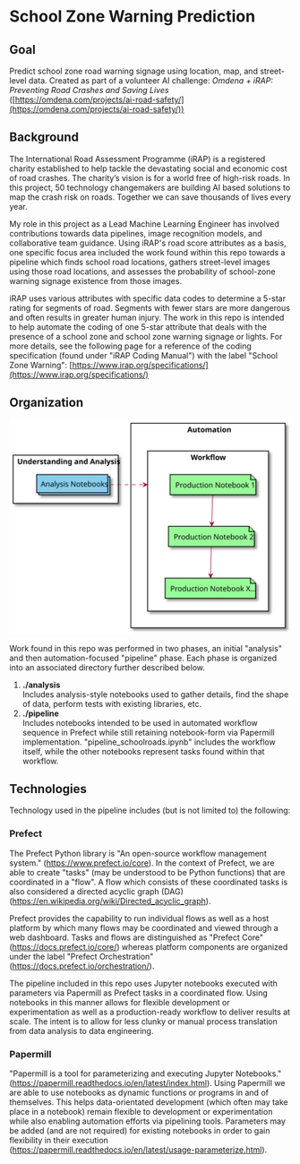 # School Zone Warning Prediction

## Goal

Predict school zone road warning signage using location, map, and street-level data. Created as part of a volunteer AI challenge: _Omdena + iRAP: Preventing Road Crashes and Saving Lives_ ([https://omdena.com/projects/ai-road-safety/](https://omdena.com/projects/ai-road-safety/))

## Background 

The International Road Assessment Programme (iRAP) is a registered charity established to help tackle the devastating social and economic cost of road crashes. The charity’s vision is for a world free of high-risk roads. In this project, 50 technology changemakers are building AI based solutions to map the crash risk on roads. Together we can save thousands of lives every year.

My role in this project as a Lead Machine Learning Engineer has involved contributions towards data pipelines, image recognition models, and collaborative team guidance. Using iRAP's road score attributes as a basis, one specific focus area included the work found within this repo towards a pipeline which finds school road locations, gathers street-level  images using those road locations, and assesses the probability of school-zone warning signage existence from those images.

iRAP uses various attributes with specific data codes to determine a 5-star rating for segments of road. Segments with fewer stars are more dangerous and often results in greater human injury. The work in this repo is intended to help automate the coding of one 5-star attribute that deals with the presence of a school zone and school zone warning signage or lights. For more details, see the following page for a reference of the coding specification (found under "iRAP Coding Manual") with the label "School Zone Warning": [https://www.irap.org/specifications/](https://www.irap.org/specifications/)

## Organization

![Analysis to Pipeline Phase Notebooks](analysis/analysis_to_pipeline.svg?raw=true)

Work found in this repo was performed in two phases, an initial "analysis" and then automation-focused "pipeline" phase. Each phase is organized into an associated directory further described below.

1. __./analysis__ <br> Includes analysis-style notebooks used to gather details, find the shape of data, perform tests with existing libraries, etc.
1. __./pipeline__ <br> Includes notebooks intended to be used in automated workflow sequence in Prefect while still retaining notebook-form via Papermill implementation. "pipeline_schoolroads.ipynb" includes the workflow itself, while the other notebooks represent tasks found within that workflow. 

## Technologies

Technology used in the pipeline includes (but is not limited to) the following:

### Prefect
The Prefect Python library is "An open-source workflow management system." (https://www.prefect.io/core). In the context of Prefect, we are able to create "tasks" (may be understood to be Python functions) that are coordinated in a "flow". A flow which consists of these coordinated tasks is also considered a directed acyclic graph (DAG) (https://en.wikipedia.org/wiki/Directed_acyclic_graph).

Prefect provides the capability to run individual flows as well as a host platform by which many flows may be coordinated and viewed through a web dashboard. Tasks and flows are distinguished as "Prefect Core" (https://docs.prefect.io/core/) whereas platform components are organized under the label "Prefect Orchestration" (https://docs.prefect.io/orchestration/).

The pipeline included in this repo uses Jupyter notebooks executed with parameters via Papermill as Prefect tasks in a coordinated flow. Using notebooks in this manner allows for flexible development or experimentation as well as a production-ready workflow to deliver results at scale. The intent is to allow for less clunky or manual process translation from data analysis to data engineering.

### Papermill
"Papermill is a tool for parameterizing and executing Jupyter Notebooks." (https://papermill.readthedocs.io/en/latest/index.html). Using Papermill we are able to use notebooks as dynamic functions or programs in and of themselves. This helps data-orientated development (which often may take place in a notebook) remain flexible to development or experimentation while also enabling automation efforts via pipelining tools. Parameters may be added (and are not required) for existing notebooks in order to gain flexibility in their execution (https://papermill.readthedocs.io/en/latest/usage-parameterize.html).
        